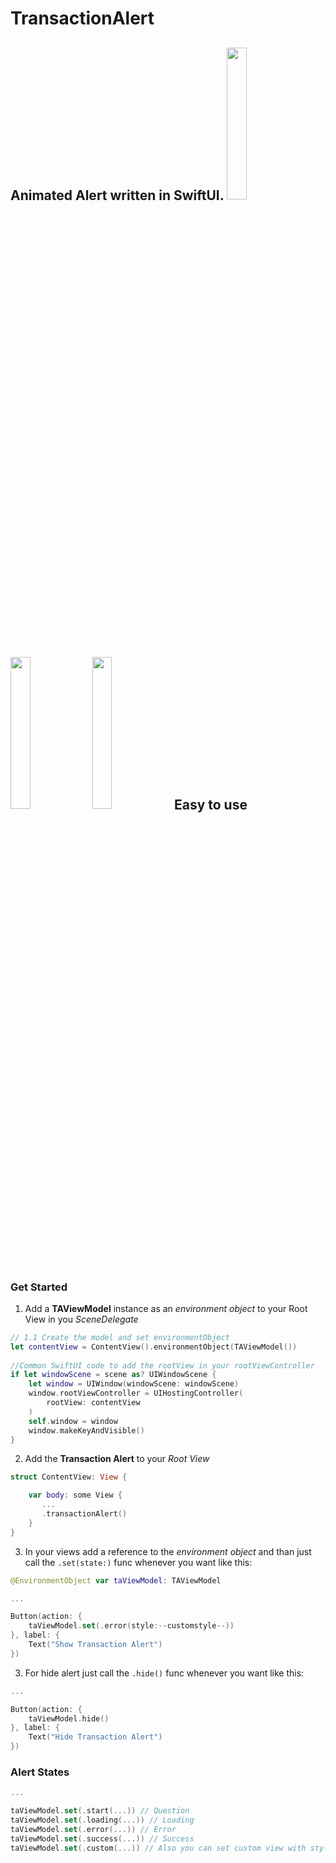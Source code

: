 TransactionAlert
===========

Animated Alert written in SwiftUI.
<img src="https://raw.githubusercontent.com/huseyinbagana/TransactionAlert/master/question.PNG" width="25%"></img>
<img src="https://raw.githubusercontent.com/huseyinbagana/TransactionAlert/master/loading.gif" width="25%"></img>
<img src="https://raw.githubusercontent.com/huseyinbagana/TransactionAlert/master/success.gif" width="25%"></img>
Easy to use
----

### Get Started

1. Add a **TAViewModel** instance as an *environment object* to your Root View in you *SceneDelegate*
```Swift
// 1.1 Create the model and set environmentObject
let contentView = ContentView().environmentObject(TAViewModel())
    
//Common SwiftUI code to add the rootView in your rootViewController
if let windowScene = scene as? UIWindowScene {
    let window = UIWindow(windowScene: windowScene)
    window.rootViewController = UIHostingController(
        rootView: contentView
    )
    self.window = window
    window.makeKeyAndVisible()
}
```
2. Add the **Transaction Alert** to your *Root View*

```Swift
struct ContentView: View {

    var body: some View {
       ...
       .transactionAlert()
    }
}
```
3. In your views add a reference to the *environment object* and than just call the `.set(state:)` func whenever you want like this:

```Swift
@EnvironmentObject var taViewModel: TAViewModel

...

Button(action: {
    taViewModel.set(.error(style:--customstyle--))
}, label: {
    Text("Show Transaction Alert")
})
```
3. For hide alert just call the `.hide()` func whenever you want like this:

```Swift
...

Button(action: {
    taViewModel.hide()
}, label: {
    Text("Hide Transaction Alert")
})
```
### Alert States
```Swift
...

taViewModel.set(.start(...)) // Question
taViewModel.set(.loading(...)) // Loading
taViewModel.set(.error(...)) // Error
taViewModel.set(.success(...)) // Success
taViewModel.set(.custom(...)) // Also you can set custom view with style

```
